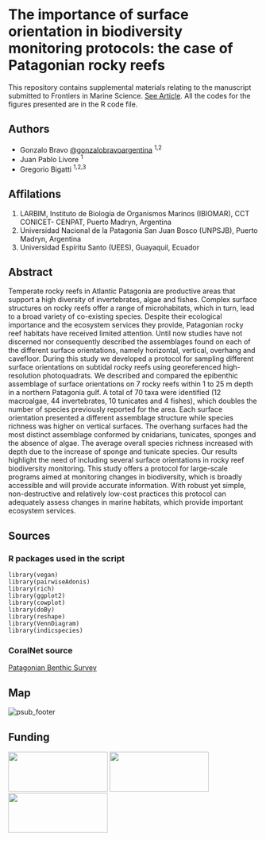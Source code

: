 
# The importance of surface orientation in biodiversity monitoring protocols: the case of Patagonian rocky reefs

This repository contains supplemental materials relating to the manuscript submitted to Frontiers in Marine Science. [See Article](https://www.frontiersin.org/articles/10.3389/fmars.2020.578595/full?&utm_source=Email_to_authors_&utm_medium=Email&utm_content=T1_11.5e1_author&utm_campaign=Email_publication&field=&journalName=Frontiers_in_Marine_Science&id=578595). All the codes for the figures presented are in the R code file.

## Authors

* Gonzalo Bravo [@gonzalobravoargentina](https://github.com/gonzalobravoargentina) <sup>1,2</sup>
* Juan Pablo Livore  <sup>1</sup>
* Gregorio Bigatti  <sup>1,2,3</sup>

## Affilations 

1. LARBIM, Instituto de Biología de Organismos Marinos (IBIOMAR), CCT CONICET- CENPAT, Puerto Madryn, Argentina
2. Universidad Nacional de la Patagonia San Juan Bosco (UNPSJB), Puerto Madryn, Argentina
3. Universidad Espíritu Santo (UEES), Guayaquil, Ecuador 

## Abstract
Temperate rocky reefs in Atlantic Patagonia are productive areas that support a high diversity of invertebrates, algae and fishes. Complex surface structures on rocky reefs offer a range of microhabitats, which in turn, lead to a broad variety of co-existing species. Despite their ecological importance and the ecosystem services they provide, Patagonian rocky reef habitats have received limited attention. Until now studies have not discerned nor consequently described the assemblages found on each of the different surface orientations, namely horizontal, vertical, overhang and cavefloor. During this study we developed a protocol for sampling different surface orientations on subtidal rocky reefs using georeferenced high-resolution photoquadrats. We described and compared the epibenthic assemblage of surface orientations on 7 rocky reefs within 1 to 25 m depth in a northern Patagonia gulf. A total of 70 taxa were identified (12 macroalgae, 44 invertebrates, 10 tunicates and 4 fishes), which doubles the number of species previously reported for the area. Each surface orientation presented a different assemblage structure while species richness was higher on vertical surfaces. The overhang surfaces had the most distinct assemblage conformed by cnidarians, tunicates, sponges and the absence of algae. The average overall species richness increased with depth due to the increase of sponge and tunicate species. Our results highlight the need of including several surface orientations in rocky reef biodiversity monitoring. This study offers a protocol for large-scale programs aimed at monitoring changes in biodiversity, which is broadly accessible and will provide accurate information. With robust yet simple, non-destructive and relatively low-cost practices this protocol can adequately assess changes in marine habitats, which provide important ecosystem services. 

## Sources
### R packages used in the script 

```
library(vegan)
library(pairwiseAdonis)
library(rich)
library(ggplot2)
library(cowplot)
library(doBy)
library(reshape)
library(VennDiagram)
library(indicspecies)
```

### CoralNet source

[Patagonian Benthic Survey](https://coralnet.ucsd.edu/source/1054/)



## Map
![psub_footer](https://github.com/gonzalobravoargentina/SupplementaryMaterials_Bravoet.al.2020/blob/master/Mapa_pardelas_sites.png)



## Funding 
<img src="https://www.proyectosub.org.ar/wp-content/uploads/2020/10/waitt.png" width="200" height="80">
<img src="https://www.conicet.gov.ar/wp-content/uploads/logo-CONICET_opt.png" width="200" height="80">
<img src="https://www.proyectosub.org.ar/wp-content/uploads/2020/04/logoletras_org.png" width="200" height="80">

